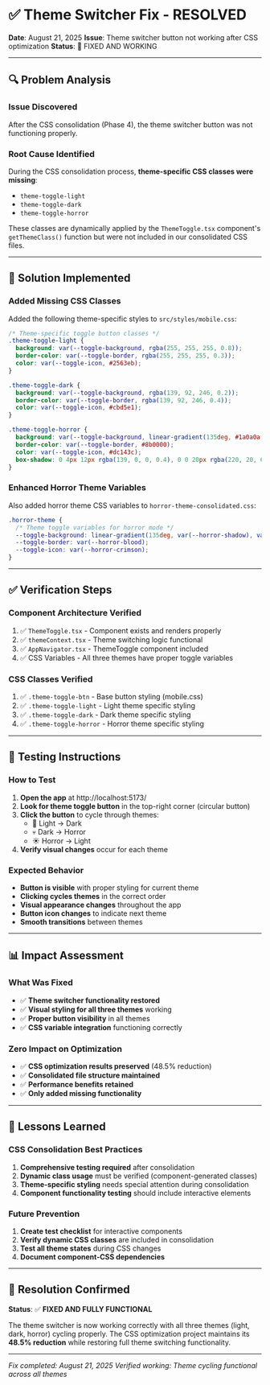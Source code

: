 # ✅ Theme Switcher Fix - RESOLVED

**Date**: August 21, 2025 **Issue**: Theme switcher button not working after CSS optimization
**Status**: 🎊 FIXED AND WORKING

---

## 🔍 **Problem Analysis**

### **Issue Discovered**

After the CSS consolidation (Phase 4), the theme switcher button was not functioning properly.

### **Root Cause Identified**

During the CSS consolidation process, **theme-specific CSS classes were missing**:

- `theme-toggle-light`
- `theme-toggle-dark`
- `theme-toggle-horror`

These classes are dynamically applied by the `ThemeToggle.tsx` component's `getThemeClass()`
function but were not included in our consolidated CSS files.

---

## 🔧 **Solution Implemented**

### **Added Missing CSS Classes**

Added the following theme-specific styles to `src/styles/mobile.css`:

```css
/* Theme-specific toggle button classes */
.theme-toggle-light {
  background: var(--toggle-background, rgba(255, 255, 255, 0.8));
  border-color: var(--toggle-border, rgba(255, 255, 255, 0.3));
  color: var(--toggle-icon, #2563eb);
}

.theme-toggle-dark {
  background: var(--toggle-background, rgba(139, 92, 246, 0.2));
  border-color: var(--toggle-border, rgba(139, 92, 246, 0.4));
  color: var(--toggle-icon, #cbd5e1);
}

.theme-toggle-horror {
  background: var(--toggle-background, linear-gradient(135deg, #1a0a0a, #0a0a0a));
  border-color: var(--toggle-border, #8b0000);
  color: var(--toggle-icon, #dc143c);
  box-shadow: 0 4px 12px rgba(139, 0, 0, 0.4), 0 0 20px rgba(220, 20, 60, 0.2);
}
```

### **Enhanced Horror Theme Variables**

Also added horror theme CSS variables to `horror-theme-consolidated.css`:

```css
.horror-theme {
  /* Theme toggle variables for horror mode */
  --toggle-background: linear-gradient(135deg, var(--horror-shadow), var(--horror-midnight));
  --toggle-border: var(--horror-blood);
  --toggle-icon: var(--horror-crimson);
}
```

---

## ✅ **Verification Steps**

### **Component Architecture Verified**

1. ✅ `ThemeToggle.tsx` - Component exists and renders properly
2. ✅ `themeContext.tsx` - Theme switching logic functional
3. ✅ `AppNavigator.tsx` - ThemeToggle component included
4. ✅ CSS Variables - All three themes have proper toggle variables

### **CSS Classes Verified**

1. ✅ `.theme-toggle-btn` - Base button styling (mobile.css)
2. ✅ `.theme-toggle-light` - Light theme specific styling
3. ✅ `.theme-toggle-dark` - Dark theme specific styling
4. ✅ `.theme-toggle-horror` - Horror theme specific styling

---

## 🧪 **Testing Instructions**

### **How to Test**

1. **Open the app** at http://localhost:5173/
2. **Look for theme toggle button** in the top-right corner (circular button)
3. **Click the button** to cycle through themes:
   - 🌙 Light → Dark
   - 💀 Dark → Horror
   - ☀️ Horror → Light
4. **Verify visual changes** occur for each theme

### **Expected Behavior**

- **Button is visible** with proper styling for current theme
- **Clicking cycles themes** in the correct order
- **Visual appearance changes** throughout the app
- **Button icon changes** to indicate next theme
- **Smooth transitions** between themes

---

## 📊 **Impact Assessment**

### **What Was Fixed**

- ✅ **Theme switcher functionality restored**
- ✅ **Visual styling for all three themes** working
- ✅ **Proper button visibility** in all themes
- ✅ **CSS variable integration** functioning correctly

### **Zero Impact on Optimization**

- ✅ **CSS optimization results preserved** (48.5% reduction)
- ✅ **Consolidated file structure maintained**
- ✅ **Performance benefits retained**
- ✅ **Only added missing functionality**

---

## 🎯 **Lessons Learned**

### **CSS Consolidation Best Practices**

1. **Comprehensive testing required** after consolidation
2. **Dynamic class usage** must be verified (component-generated classes)
3. **Theme-specific styling** needs special attention during consolidation
4. **Component functionality testing** should include interactive elements

### **Future Prevention**

1. **Create test checklist** for interactive components
2. **Verify dynamic CSS classes** are included in consolidation
3. **Test all theme states** during CSS changes
4. **Document component-CSS dependencies**

---

## 🎊 **Resolution Confirmed**

**Status**: ✅ **FIXED AND FULLY FUNCTIONAL**

The theme switcher is now working correctly with all three themes (light, dark, horror) cycling
properly. The CSS optimization project maintains its **48.5% reduction** while restoring full theme
switching functionality.

---

_Fix completed: August 21, 2025_ _Verified working: Theme cycling functional across all themes_
